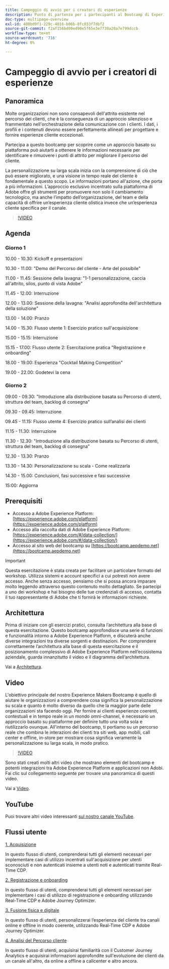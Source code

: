 ```yaml
---
title: Campeggio di avvio per i creatori di esperienze
description: Punto di partenza per i partecipanti al Bootcamp di Experience Makers
doc-type: multipage-overview
exl-id: 400bd9f1-229c-4016-b06b-8fc033f7dbf2
source-git-commit: f2af156bd09ed90e5f65e3e7730a20a7e799dccb
workflow-type: tm+mt
source-wordcount: '716'
ht-degree: 0%

---
```


# Campeggio di avvio per i creatori di esperienze

## Panoramica

Molte organizzazioni non sono consapevoli dell&#39;attrito esistente nel percorso dei clienti, che è la conseguenza di un approccio silenzioso e frammentato nell&#39;orchestrazione della comunicazione con i clienti. I dati, i profili e i contenuti devono essere perfettamente allineati per progettare e fornire esperienze cliente eccezionali.

Partecipa a questo bootcamp per scoprire come un approccio basato su piattaforma può aiutarti a ottenere le informazioni necessarie per identificare e rimuovere i punti di attrito per migliorare il percorso del cliente.

La personalizzazione su larga scala inizia con la comprensione di ciò che può essere migliorato, e una visione in tempo reale del cliente è fondamentale a questo scopo. Le informazioni portano all&#39;azione, che porta a più informazioni. L’approccio esclusivo incentrato sulla piattaforma di Adobe offre gli strumenti per promuovere non solo il cambiamento tecnologico, ma anche l’impatto dell’organizzazione, del team e della capacità di offrire un’esperienza cliente olistica invece che un’esperienza cliente specifica per il canale.

>[!VIDEO](https://video.tv.adobe.com/v/344962?quality=12&enable=on)

## Agenda

### Giorno 1

10.00 - 10.30: Kickoff e presentazioni

10.30 - 11.00: &quot;Demo del Percorso del cliente - Arte del possibile&quot;

11.00 - 11.45: Sessione della lavagna: &quot;1-1 personalizzazione, caccia all&#39;attrito, silos, punto di vista Adobe&quot;

11.45 - 12.00: Interruzione

12.00 - 13.00: Sessione della lavagna: &quot;Analisi approfondita dell&#39;architettura della soluzione&quot;

13.00 - 14.00: Pranzo

14.00 - 15.30: Flusso utente 1: Esercizio pratico sull&#39;acquisizione

15.00 - 15.15: Interruzione

15.15 - 17.00: Flusso utente 2: Esercitazione pratica &quot;Registrazione e onboarding&quot;

18.00 - 19.00: Esperienza &quot;Cocktail Making Competition&quot;

19.00 - 22.00: Godetevi la cena

### Giorno 2

09.00 - 09.30: &quot;Introduzione alla distribuzione basata su Percorso di utenti, struttura del team, backlog di consegna&quot;

09.30 - 09.45: Interruzione

09.45 - 11.15: Flusso utente 4: Esercizio pratico sull’analisi dei clienti

11.15 - 11.30: Interruzione

11.30 - 12.30: &quot;Introduzione alla distribuzione basata su Percorso di utenti, struttura del team, backlog di consegna&quot;

12.30 - 13.30: Pranzo

13.30 - 14.30: Personalizzazione su scala - Come realizzarla

14.30 - 15.00: Conclusioni, fasi successive e fasi successive

15:00: Aggiorna

## Prerequisiti

- Accesso a Adobe Experience Platform: [https://experience.adobe.com/platform](https://experience.adobe.com/platform)
- Accesso alla raccolta dati di Adobe Experience Platform: [https://experience.adobe.com/#/data-collection/](https://experience.adobe.com/#/data-collection/)
- Accesso al sito web del bootcamp su [https://bootcamp.aepdemo.net](https://bootcamp.aepdemo.net)

>[!IMPORTANT]
>
>Questa esercitazione è stata creata per facilitare un particolare formato del workshop. Utilizza sistemi e account specifici a cui potresti non avere accesso. Anche senza accesso, pensiamo che si possa ancora imparare molto leggendo attraverso questo contenuto molto dettagliato. Se partecipi a uno dei workshop e hai bisogno delle tue credenziali di accesso, contatta il tuo rappresentante di Adobe che ti fornirà le informazioni richieste.

## Architettura

Prima di iniziare con gli esercizi pratici, consulta l’architettura alla base di questa esercitazione. Questo bootcamp approfondisce una serie di funzioni e funzionalità intorno a Adobe Experience Platform, e discuterà anche diverse integrazioni tra diverse sorgenti e destinazioni. Per comprendere correttamente l’architettura alla base di questa esercitazione e il posizionamento complessivo di Adobe Experience Platform nell’ecosistema aziendale, guarda innanzitutto il video e il diagramma dell’architettura.

Vai a [Architettura](https://experienceleague.adobe.com/docs/platform-learn/comprehensive-technical-tutorial-v22/architecture.html?lang=en).

## Video

L&#39;obiettivo principale del nostro Experience Makers Bootcamp è quello di aiutare le organizzazioni a comprendere cosa significa la personalizzazione su scala e quanto è molto diverso da quello che la maggior parte delle organizzazioni sta facendo oggi. Per fornire ai clienti esperienze coerenti, contestuali e in tempo reale in un mondo omni-channel, è necessario un approccio basato su piattaforme per definire tutto una volta sola e riutilizzarlo ovunque. All&#39;interno del bootcamp, ti portiamo su un percorso reale che combina le interazioni dei clienti tra siti web, app mobili, call center e offline, in-store per mostrare cosa significa veramente la personalizzazione su larga scala, in modo pratico.

>[!VIDEO](https://video.tv.adobe.com/v/345446?quality=12&enable=on)

Sono stati creati molti altri video che mostrano elementi del bootcamp e potenti integrazioni tra Adobe Experience Platform e applicazioni non Adobi. Fai clic sul collegamento seguente per trovare una panoramica di questi video.

Vai a [Video](https://experienceleague.adobe.com/docs/platform-learn/comprehensive-technical-tutorial-v22/videos.html?lang=en).

## YouTube

Puoi trovare altri video interessanti [sul nostro canale YouTube](https://www.youtube.com/channel/UCUKG2dkZ9pYuZUPebQ21jUw).

## Flussi utente

[1. Acquisizione](./uc/uc1/uc1.md)

In questo flusso di utenti, comprenderai tutti gli elementi necessari per implementare casi di utilizzo incentrati sull&#39;acquisizione per utenti sconosciuti e non autenticati insieme a utenti noti e autenticati tramite Real-Time CDP.

[2. Registrazione e onboarding](./uc/uc2/uc2.md)

In questo flusso di utenti, comprenderai tutti gli elementi necessari per implementare i casi di utilizzo di registrazione e onboarding utilizzando Real-Time CDP e Adobe Journey Optimizer.

[3. Fusione fisica e digitale](./uc/uc3/uc3.md)

In questo flusso di utenti, personalizzerai l’esperienza del cliente tra canali online e offline in modo coerente, utilizzando Real-Time CDP e Adobe Journey Optimizer.

[4. Analisi del Percorso cliente](./uc/uc4/uc4.md)

In questo flusso di utenti, acquisirai familiarità con il Customer Journey Analytics e acquisirai informazioni approfondite sull&#39;evoluzione dei clienti da un canale all&#39;altro, da online a offline a callcenter e altro ancora.
